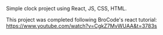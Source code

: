 Simple clock project using React, JS, CSS, HTML.

This project was completed following BroCode's react tutorial: https://www.youtube.com/watch?v=CgkZ7MvWUAA&t=3783s
